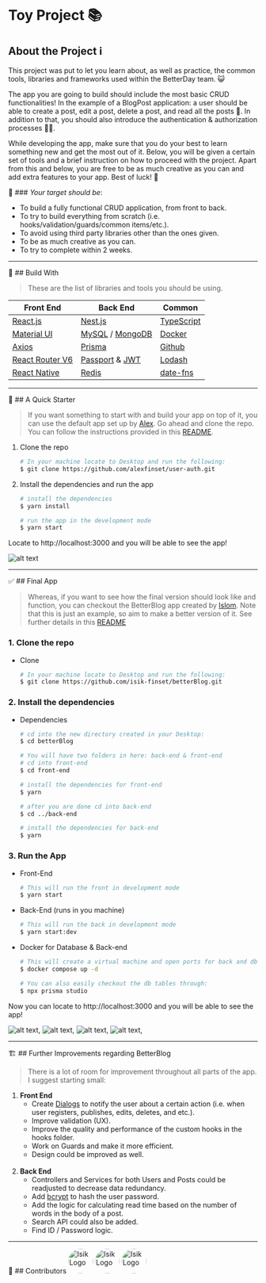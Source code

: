 # Toy Project 📚

## About the Project ℹ️

This project was put to let you learn about, as well as practice, the common tools, libraries and frameworks used within the BetterDay team. 😺

The app you are going to build should include the most basic CRUD functionalities! In the example of a BlogPost application: a user should be able to create a post, edit a post, delete a post, and read all the posts 👀. In addition to that, you should also introduce the authentication & authorization processes 🤦‍♂️. 

While developing the app, make sure that you do your best to learn something new and get the most out of it. Below, you will be given a certain set of tools and a brief instruction on how to proceed with the project. Apart from this and below, you are free to be as much creative as you can and add extra features to your app. Best of luck! 💪

🚩 ### *Your target should be*: 

* To build a fully functional CRUD application, from front to back.
* To try to build everything from scratch (i.e. hooks/validation/guards/common items/etc.).
* To avoid using third party libraries other than the ones given.
* To be as much creative as you can.
* To try to complete within 2 weeks.

***

🧰 ## Build With
> These are the list of libraries and tools you should be using.

<p align="center">

|Front End|Back End|Common|
|---------|---------|-----|
|[React.js](https://reactjs.org/) |[Nest.js](https://nestjs.com/)|[TypeScript](https://www.typescriptlang.org/)|
|[Material UI](https://mui.com/)|[MySQL](https://www.mysql.com/) / [MongoDB](https://www.mongodb.com/)|[Docker](https://www.docker.com/)|
|[Axios](https://axios-http.com/docs/intro)|[Prisma](https://www.prisma.io/)|[Github](https://github.com/)|
|[React Router V6](https://reactrouter.com/)|[Passport](https://www.passportjs.org/) & [JWT](https://jwt.io/)|[Lodash](https://lodash.com/)|
|[React Native](https://reactnative.dev/)|[Redis](https://redis.io/)|[date-fns](https://date-fns.org/)|

</p>

***

🦴 ## A Quick Starter
> If you want something to start with and build your app on top of it, you can use the default app set up by [Alex](https://github.com/alexfinset). Go ahead and clone the repo. You can follow the instructions provided in this [README](https://github.com/alexfinset/user-auth#readme).

1. Clone the repo
   ```bash
   # In your machine locate to Desktop and run the following:
   $ git clone https://github.com/alexfinset/user-auth.git
   ```
2. Install the dependencies and run the app
   ```bash
   # install the dependencies
   $ yarn install

   # run the app in the development mode
   $ yarn start

   ```
Locate to http://localhost:3000 and you will be able to see the app! 

![alt text](https://github.com/isik-finset/toy-project/blob/main/assets/template.png?raw=true)

***

✅ ## Final App
> Whereas, if you want to see how the final version should look like and function, you can checkout the BetterBlog app created by [Islom](https://github.com/isik-finset). Note that this is just an example, so aim to make a better version of it. See further details in this [README](https://github.com/isik-finset/betterBlog/blob/master/README.md)

### 1. Clone the repo
* Clone
    ```bash
    # In your machine locate to Desktop and run the following:
    $ git clone https://github.com/isik-finset/betterBlog.git
    ```
### 2. Install the dependencies
* Dependencies
    ```bash
    # cd into the new directory created in your Desktop:
    $ cd betterBlog

    # You will have two folders in here: back-end & front-end
    # cd into front-end
    $ cd front-end

    # install the dependencies for front-end
    $ yarn

    # after you are done cd into back-end
    $ cd ../back-end

    # install the dependencies for back-end
    $ yarn
    ```
### 3. Run the App
* Front-End
   ```bash
   # This will run the front in development mode
   $ yarn start
   ```
* Back-End (runs in you machine)
   ```bash
   # This will run the back in development mode
   $ yarn start:dev
   ``` 
* Docker for Database & Back-end
   ```bash
   # This will create a virtual machine and open ports for back and db
   $ docker compose up -d

   # You can also easily checkout the db tables through:
   $ npx prisma studio
   ```
Now you can locate to http://localhost:3000 and you will be able to see the app!
 
![alt text](https://github.com/isik-finset/toy-project/blob/main/assets/home.png?raw=true),
![alt text](https://github.com/isik-finset/toy-project/blob/main/assets/read.png?raw=true),
![alt text](https://github.com/isik-finset/toy-project/blob/main/assets/login.png?raw=true),
![alt text](https://github.com/isik-finset/toy-project/blob/main/assets/write.png?raw=true),

***

🏗️ ## Further Improvements regarding BetterBlog
> There is a lot of room for improvement throughout all parts of the app. I suggest starting small: 

1. **Front End**
   * Create [Dialogs](https://mui.com/components/dialogs/) to notify the user about a certain action (i.e. when user registers, publishes, edits, deletes, and etc.).
   * Improve validation (UX).
   * Improve the quality and performance of the custom hooks in the hooks folder.
   * Work on Guards and make it more efficient.
   * Design could be improved as well.
<br></br>
2. **Back End**
   * Controllers and Services for both Users and Posts could be readjusted to decrease data redundancy.
   * Add [bcrypt](https://www.npmjs.com/package/bcrypt) to hash the user password.
   * Add the logic for calculating read time based on the number of words in the body of a post.
   * Search API could also be added.
   * Find ID / Password logic.


***

👷 ## Contributors
<a href="https://github.com/isik-finset" target="blank"><img src="https://avatars.githubusercontent.com/u/97070258?v=4" width="50" alt="Isik Logo" style="border-radius:50%" /></a>
<a href="https://github.com/alexfinset" target="blank"><img src="https://avatars.githubusercontent.com/u/86999057?v=4" width="50" alt="Isik Logo" style="border-radius:50%" /></a>
<a href="https://github.com/jaeyong-gitple" target="blank"><img src="https://avatars.githubusercontent.com/u/995776?v=4" width="50" alt="Isik Logo" style="border-radius:50%" /></a>
